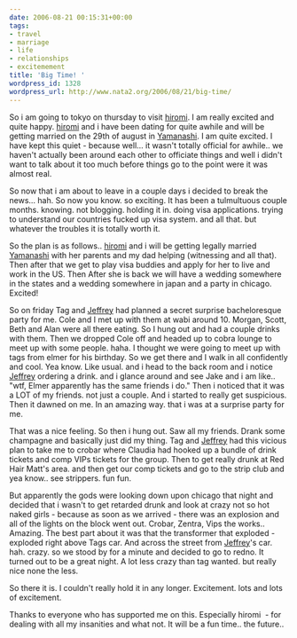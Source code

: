 ```yaml
---
date: 2006-08-21 00:15:31+00:00
tags:
- travel
- marriage
- life
- relationships
- excitemement
title: 'Big Time! '
wordpress_id: 1328
wordpress_url: http://www.nata2.org/2006/08/21/big-time/
---
```


So i am going to tokyo on thursday to visit <a href="http://www.hirominakazawa.com">hiromi</a>. I am really excited and quite happy. <a href="http://www.hirominakazawa.com">hiromi</a> and i have been dating for quite awhile and will be getting married on the 29th of august in <a href="http://www.pref.yamanashi.jp/global_net/index.jsp">Yamanashi</a>. I am quite excited. I have kept this quiet - because well... it wasn't totally official for awhile.. we haven't actually been around each other to officiate things and well i didn't want to talk about it too much before things go to the point were it was almost real.

So now that i am about to leave in a couple days i decided to break the news... hah. So now you know. so exciting. It has been a tulmultuous couple months. knowing. not blogging. holding it in. doing visa applications. trying to understand our countries fucked up visa system. and all that. but whatever the troubles it is totally worth it.

So the plan is as follows.. <a href="http://www.hirominakazawa.com">hiromi</a> and i will be getting legally married  <a href="http://www.pref.yamanashi.jp/global_net/index.jsp">Yamanashi</a> with her parents and my dad helping (witnessing and all that).  Then after that we get to play visa buddies and apply for her to live and work in the US. Then  After she is back we will have a wedding somewhere in the states and a wedding somewhere in japan and a party in chicago. Excited!

So on friday Tag and <a href="http://www.callmejeffrey.com">Jeffrey</a> had planned a secret surprise bacheloresque party for me. Cole and I met up with them at wabi around 10. Morgan, Scott, Beth and Alan were all there eating. So I hung out and had a couple drinks with them. Then we dropped Cole off and headed up to cobra lounge to meet up with some people. haha. I thought we were going to meet up with tags from elmer for his birthday. So we get there and I walk in all confidently and cool. Yea know. Like usual. and i head to the back room and i notice <a href="http://www.callmejeffrey.com">Jeffrey</a> ordering a drink. and i glance around and see Jake and i am like.. "wtf, Elmer apparently has the same friends i do." Then i noticed that it was a LOT of my friends. not just a couple. And i started to really get suspicious. Then it dawned on me. In an amazing way. that i was at a surprise party for me.

That was a nice feeling. So then i hung out. Saw all my friends. Drank some champagne and basically just did my thing.  Tag and <a href="http://www.callmejeffrey.com">Jeffrey</a> had this vicious plan to take me to crobar where Claudia had hooked up a bundle of drink tickets and comp VIPs tickets for the group. Then to get really drunk at Red Hair Matt's area. and then get our comp tickets and go to the strip club and yea know.. see strippers. fun fun.

But apparently the gods were looking down upon chicago that night and decided that i wasn't to get retarded drunk and look at crazy not so hot naked girls - because  as soon as we arrived - there was an explosion and all of the lights on the block went out. Crobar, Zentra, Vips the works..  Amazing. The best part about it was that the transformer that exploded - exploded right above Tags car. And across the street from <a href="http://www.callmejeffrey.com">Jeffrey</a>'s car. hah. crazy. so we stood by for a minute and decided to go to redno. It turned out to be a great night. A lot less crazy than tag wanted. but really nice none the less.

So there it is. I couldn't really hold it in any longer. Excitement. lots and lots of excitement.

Thanks to everyone who has supported me on this. Especially hiromi  - for dealing with all my insanities and what not. It will be a fun time.. the future..